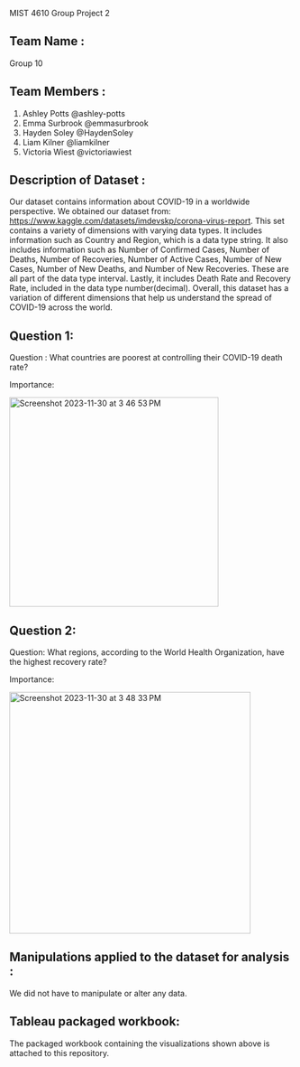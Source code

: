 
MIST 4610 Group Project 2
## Team Name : 
Group 10

## Team Members :
1. Ashley Potts @ashley-potts
2. Emma Surbrook @emmasurbrook
3. Hayden Soley @HaydenSoley
4. Liam Kilner @liamkilner
5. Victoria Wiest @victoriawiest

## Description of Dataset : 

Our dataset contains information about COVID-19 in a worldwide perspective. We obtained our dataset from: https://www.kaggle.com/datasets/imdevskp/corona-virus-report. This set contains a variety of dimensions with varying data types. It includes information such as Country and Region, which is a data type string. It also includes information such as Number of Confirmed Cases, Number of Deaths,  Number of Recoveries, Number of Active Cases, Number of New Cases, Number of New Deaths, and Number of New Recoveries. These are all part of the data type interval. Lastly, it includes Death Rate and Recovery Rate, included in the data type number(decimal). Overall, this dataset has a variation of different dimensions that help us understand the spread of COVID-19 across the world.


## Question 1: 
Question : What countries are poorest at controlling their COVID-19 death rate?

Importance: 

<img width="371" alt="Screenshot 2023-11-30 at 3 46 53 PM" src="https://github.com/ashley-potts/MIST-4610-Project-2/assets/148247835/7523830c-3b0c-4647-8d6b-32ef5b11318b">

## Question 2: 

Question: What regions, according to the World Health Organization, have the highest recovery rate?

Importance: 


<img width="428" alt="Screenshot 2023-11-30 at 3 48 33 PM" src="https://github.com/ashley-potts/MIST-4610-Project-2/assets/148247835/f8cac96f-1f35-4843-86eb-e72ca009ab7f">

## Manipulations applied to the dataset for analysis : 
We did not have to manipulate or alter any data. 

## Tableau packaged workbook:  
The packaged workbook containing the visualizations shown above is attached to this repository. 
